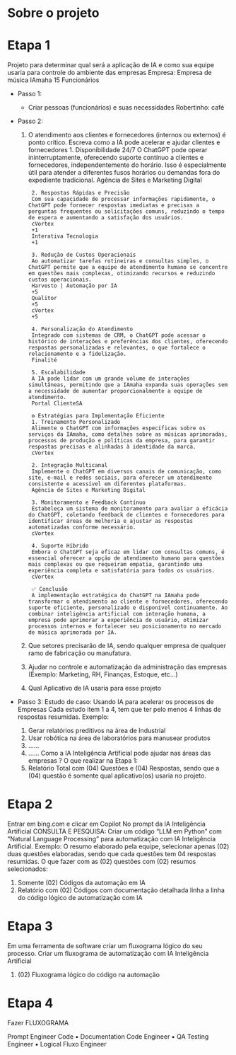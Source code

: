 
# Sobre o projeto

# Etapa 1
Projeto para determinar qual será a aplicação de IA e como sua equipe usaria para controle do ambiente das empresas
Empresa: Empresa de música IAmaha
15 Funcionários



- Passo 1: 
    - Criar pessoas (funcionários) e suas necessidades
    Robertinho: café

- Passo 2:
    1. O atendimento aos clientes e fornecedores (internos ou externos) é ponto crítico. 
    Escreva como a IA pode acelerar e ajudar clientes e fornecedores
            1. Disponibilidade 24/7
            O ChatGPT pode operar ininterruptamente, oferecendo suporte contínuo a clientes e fornecedores, independentemente do horário. Isso é especialmente útil para atender a diferentes fusos horários ou demandas fora do expediente tradicional. 
            Agência de Sites e Marketing Digital

            2. Respostas Rápidas e Precisão
            Com sua capacidade de processar informações rapidamente, o ChatGPT pode fornecer respostas imediatas e precisas a perguntas frequentes ou solicitações comuns, reduzindo o tempo de espera e aumentando a satisfação dos usuários. 
            cVortex
            +1
            Interativa Tecnologia
            +1

            3. Redução de Custos Operacionais
            Ao automatizar tarefas rotineiras e consultas simples, o ChatGPT permite que a equipe de atendimento humano se concentre em questões mais complexas, otimizando recursos e reduzindo custos operacionais. 
            Harvesto | Automação por IA
            +5
            Qualitor
            +5
            cVortex
            +5

            4. Personalização do Atendimento
            Integrado com sistemas de CRM, o ChatGPT pode acessar o histórico de interações e preferências dos clientes, oferecendo respostas personalizadas e relevantes, o que fortalece o relacionamento e a fidelização. 
            Finalité

            5. Escalabilidade
            A IA pode lidar com um grande volume de interações simultâneas, permitindo que a IAmaha expanda suas operações sem a necessidade de aumentar proporcionalmente a equipe de atendimento. 
            Portal ClienteSA

            ⚙️ Estratégias para Implementação Eficiente
            1. Treinamento Personalizado
            Alimente o ChatGPT com informações específicas sobre os serviços da IAmaha, como detalhes sobre as músicas aprimoradas, processos de produção e políticas da empresa, para garantir respostas precisas e alinhadas à identidade da marca. 
            cVortex

            2. Integração Multicanal
            Implemente o ChatGPT em diversos canais de comunicação, como site, e-mail e redes sociais, para oferecer um atendimento consistente e acessível em diferentes plataformas. 
            Agência de Sites e Marketing Digital

            3. Monitoramento e Feedback Contínuo
            Estabeleça um sistema de monitoramento para avaliar a eficácia do ChatGPT, coletando feedback de clientes e fornecedores para identificar áreas de melhoria e ajustar as respostas automatizadas conforme necessário. 
            cVortex

            4. Suporte Híbrido
            Embora o ChatGPT seja eficaz em lidar com consultas comuns, é essencial oferecer a opção de atendimento humano para questões mais complexas ou que requeiram empatia, garantindo uma experiência completa e satisfatória para todos os usuários. 
            cVortex

            ✅ Conclusão
            A implementação estratégica do ChatGPT na IAmaha pode transformar o atendimento ao cliente e fornecedores, oferecendo suporte eficiente, personalizado e disponível continuamente. Ao combinar inteligência artificial com interação humana, a empresa pode aprimorar a experiência do usuário, otimizar processos internos e fortalecer seu posicionamento no mercado de música aprimorada por IA.

    2. Que setores precisarão de IA, sendo qualquer empresa de qualquer ramo de 
    fabricação ou manufatura.
    3. Ajudar no controle e automatização da administração das empresas (Exemplo: 
    Marketing, RH, Finanças, Estoque, etc...) 
    4. Qual Aplicativo de IA usaria para esse projeto

- Passo 3:
    Estudo de caso: Usando IA para acelerar os processos de Empresas
    Cada estudo item 1 a 4, tem que ter pelo menos 4 linhas de respostas resumidas.
    Exemplo:
    1. Gerar relatórios preditivos na área de Industrial
    2. Usar robótica na área de laboratórios para manusear produtos
    3. ......
    4. ......
    Como a IA Inteligência
    Artificial pode ajudar nas 
    áreas das empresas ?
    O que realizar na Etapa 1: 
    1. Relatório Total com (04) Questões e (04) Respostas, sendo
    que a (04) questão é somente qual aplicativo(os) usaria no projeto.

# Etapa 2

Entrar em bing.com e clicar em Copilot
No prompt da IA Inteligência Artificial
CONSULTA E PESQUISA:
Criar um código “LLM em Python” com “Natural Language Processing” para 
automatização com IA Inteligência Artificial.
Exemplo: O resumo elaborado pela equipe, selecionar apenas (02) duas questões 
elaboradas, sendo que cada questões tem 04 respostas resumidas.
O que fazer com as (02) questões com (02) resumos selecionados:
1. Somente (02) Códigos da automação em IA
2. Relatório com (02) Códigos com documentação detalhada linha a linha do 
código lógico de automatização com IA

# Etapa 3

Em uma ferramenta de software criar um fluxograma 
lógico do seu processo. 
Criar um fluxograma de automatização com IA 
Inteligência Artificial
1. (02) Fluxograma lógico do código na automação

# Etapa 4
Fazer FLUXOGRAMA

Prompt Engineer Code
▪ Documentation Code Engineer
▪ QA Testing Engineer
▪ Logical Fluxo Engineer
